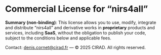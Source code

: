 # Commercial License for “nirs4all”

**Summary (non-binding)**: This license allows you to use, modify, integrate and distribute
“nirs4all” and derivative works in **proprietary** products and services, including **SaaS**,
without the obligation to publish your code, subject to the conditions below and applicable fees.

Contact: <denis.cornet@cirad.fr> — © 2025 CIRAD. All rights reserved.
